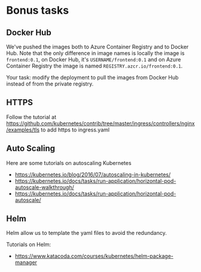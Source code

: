 Bonus tasks
===========

Docker Hub
----------

We've pushed the images both to Azure Container Registry and to Docker Hub.  Note that the only difference in image names is locally the image is `frontend:0.1`, on Docker Hub, it's `USERNAME/frontend:0.1` and on Azure Container Registry the image is named `REGISTRY.azcr.io/frontend:0.1`.

Your task: modify the deployment to pull the images from Docker Hub instead of from the private registry.


HTTPS
-----

Follow the tutorial at https://github.com/kubernetes/contrib/tree/master/ingress/controllers/nginx/examples/tls to add https to ingress.yaml


Auto Scaling
------------

Here are some tutorials on autoscaling Kubernetes

- https://kubernetes.io/blog/2016/07/autoscaling-in-kubernetes/
- https://kubernetes.io/docs/tasks/run-application/horizontal-pod-autoscale-walkthrough/
- https://kubernetes.io/docs/tasks/run-application/horizontal-pod-autoscale/


Helm
----

Helm allow us to template the yaml files to avoid the redundancy.

Tutorials on Helm:

- https://www.katacoda.com/courses/kubernetes/helm-package-manager
